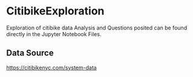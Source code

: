 # CitibikeExploration
Exploration of citibike data 
Analysis and Questions posited can be found directly in the Jupyter Notebook Files.

## Data Source
https://citibikenyc.com/system-data
